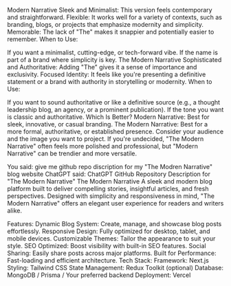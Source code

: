 Modern Narrative
Sleek and Minimalist: This version feels contemporary and straightforward.
Flexible: It works well for a variety of contexts, such as branding, blogs, or projects that emphasize modernity and simplicity.
Memorable: The lack of "The" makes it snappier and potentially easier to remember.
When to Use:

If you want a minimalist, cutting-edge, or tech-forward vibe.
If the name is part of a brand where simplicity is key.
The Modern Narrative
Sophisticated and Authoritative: Adding "The" gives it a sense of importance and exclusivity.
Focused Identity: It feels like you're presenting a definitive statement or a brand with authority in storytelling or modernity.
When to Use:

If you want to sound authoritative or like a definitive source (e.g., a thought leadership blog, an agency, or a prominent publication).
If the tone you want is classic and authoritative.
Which Is Better?
Modern Narrative: Best for sleek, innovative, or casual branding.
The Modern Narrative: Best for a more formal, authoritative, or established presence.
Consider your audience and the image you want to project. If you're undecided, "The Modern Narrative" often feels more polished and professional, but "Modern Narrative" can be trendier and more versatile.






You said:
give me github repo discription for my "The Modren Narrative" blog website 
ChatGPT said:
ChatGPT
GitHub Repository Description for "The Modern Narrative"
The Modern Narrative
A sleek and modern blog platform built to deliver compelling stories, insightful articles, and fresh perspectives. Designed with simplicity and responsiveness in mind, "The Modern Narrative" offers an elegant user experience for readers and writers alike.

Features:
Dynamic Blog System: Create, manage, and showcase blog posts effortlessly.
Responsive Design: Fully optimized for desktop, tablet, and mobile devices.
Customizable Themes: Tailor the appearance to suit your style.
SEO Optimized: Boost visibility with built-in SEO features.
Social Sharing: Easily share posts across major platforms.
Built for Performance: Fast-loading and efficient architecture.
Tech Stack:
Framework: Next.js
Styling: Tailwind CSS
State Management: Redux Toolkit (optional)
Database: MongoDB / Prisma / Your preferred backend
Deployment: Vercel
